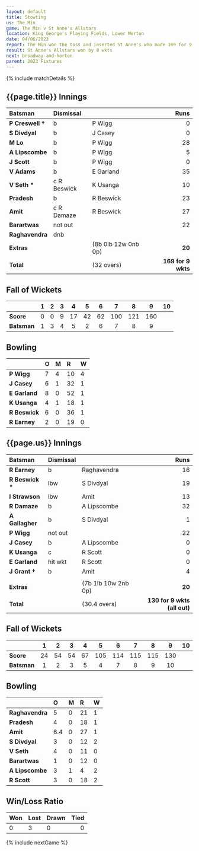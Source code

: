 ```yaml
---
layout: default
title: Stowting
us: The Min
game: The Min v St Anne's Allstars 
location: King George's Playing Fields, Lower Merton
date: 04/06/2023
report: The Min won the toss and inserted St Anne's who made 169 for 9 wkts. The Min replied with 130 all out. 
result: St Anne's Allstars won by 8 wkts
next: broadway-and-horton
parent: 2023 Fixtures
---
```


{% include matchDetails %}

## {{page.title}} Innings

| Batsman | Dismissal | | Runs |
|:---|:---|---|---:|
| **P Creswell &#8224;** | b | P Wigg | 0 |
| **S Divdyal** | b | J Casey | 0 |
| **M Lo** | b | P Wigg | 28 |
| **A Lipscombe** | b | P Wigg | 5 |
| **J Scott** | b | P Wigg | 0 |
| **V Adams** | b | E Garland | 35 |
| **V Seth &#42;** | c R Beswick | K Usanga | 10 |
| **Pradesh** | b | R Beswick | 23 |
| **Amit** | c R Damaze | R Beswick | 27 |
| **Barartwas** | not out |  | 22 |
| **Raghavendra** | dnb |  |  |
| **Extras** | | (8b 0lb 12w 0nb 0p) | **20** |
| **Total** | | (32 overs) | **169 for 9 wkts** |

## Fall of Wickets

| | 1 | 2 | 3 | 4 | 5 | 6 | 7 | 8 | 9 | 10 |
|---|:---:|:---:|:---:|:---:|:---:|:---:|:---:|:---:|:---:|:---:|
| **Score** | 0 | 0 | 9 | 17 | 42 | 62 | 100 | 121 | 160 |  | 
| **Batsman** | 1  | 3  | 4  | 5  | 2  |  6 | 7  |  8 | 9 |  | 

## Bowling

| | O | M | R | W |
|---|:---|:---|:---|:---|
| **P Wigg** | 7 | 4 | 10 | 4 |
| **J Casey** | 6 | 1 | 32 | 1 |
| **E Garland** | 8 | 0 | 52 | 1 |
| **K Usanga** | 4 | 1 | 18 | 1 |
| **R Beswick** | 6 | 0 | 36 | 1 |
| **R Earney** | 2 | 0 | 19 | 0 |

## {{page.us}} Innings

| Batsman | Dismissal | | Runs |
|:---|:---|---|---:|
| **R Earney** | b | Raghavendra | 16 |
| **R Beswick &#42;** | lbw | S Divdyal | 19 |
| **I Strawson** | lbw | Amit | 13 |
| **R Damaze** | b | A Lipscombe | 32 |
| **A Gallagher** | b | S Divdyal| 1 |
| **P Wigg** | not out |  | 22 |
| **J Casey** | b | A Lipscombe | 0 |
| **K Usanga** | c | R Scott | 0 |
| **E Garland** | hit wkt | R Scott | 0 |
| **J Grant &#8224;** | b | Amit | 4 |
| | | | |
| **Extras** | | (7b 1lb 10w 2nb 0p) | **20** |
| **Total** | | (30.4 overs) | **130 for 9 wkts (all out)** |

## Fall of Wickets

| | 1 | 2 | 3 | 4 | 5 | 6 | 7 | 8 | 9 | 10 |
|---|:---:|:---:|:---:|:---:|:---:|:---:|:---:|:---:|:---:|:---:|
| **Score** | 24 | 54 | 54 | 67 | 105 | 114 | 115 | 115 | 130 |  |
| **Batsman** | 1 | 2 | 3 | 5 | 4 | 7 | 8 | 9 | 10 |  | 

## Bowling

| | O | M | R | W |
|---|:---|:---|:---|:---|
| **Raghavendra** | 5 | 0 | 21 | 1 |
| **Pradesh** | 4 | 0 | 18 | 1 |
| **Amit** | 6.4 | 0 | 27 | 1 |
| **S Divdyal** | 3 | 0 | 12 | 2 |
| **V Seth** | 4 | 0 | 11 | 0 |
| **Barartwas** | 1 | 0 | 12 | 0 |
| **A Lipscombe** | 3 | 1 | 4 | 2 |
| **R Scott** | 3 | 0 | 18 | 2 |

## Win/Loss Ratio

| Won | Lost | Drawn | Tied |
|:---|:---|:---|---:|
| 0 | 3 | 0 | 0 |

{% include nextGame %}